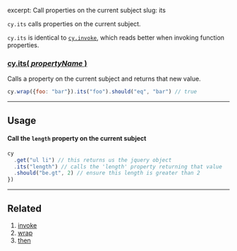 excerpt: Call properties on the current subject
slug: its

`cy.its` calls properties on the current subject.

`cy.its` is identical to [`cy.invoke`](http://on.cypress.io/api/invoke), which reads better when invoking function properties.

### [cy.its( *propertyName* )](#usage)

Calls a property on the current subject and returns that new value.

```javascript
cy.wrap({foo: "bar"}).its("foo").should("eq", "bar") // true
```

***

## Usage

#### Call the `length` property on the current subject

```javascript
cy
  .get("ul li") // this returns us the jquery object
  .its("length") // calls the 'length' property returning that value
  .should("be.gt", 2) // ensure this length is greater than 2
})
```

***

## Related
1. [invoke](http://on.cypress.io/api/invoke)
2. [wrap](http://on.cypress.io/api/wrap)
3. [then](http://on.cypress.io/api/then)